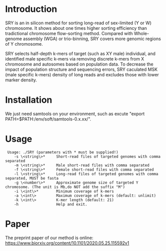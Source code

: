 # Introduction
SRY is an in silicon method for sorting long-read of sex-limited (Y or W) chromosome. It shows about one times higher
sorting efficiency than tradictional chromosome flow-sorting method. Compared with Whole-genome assembly (WGA) or trio-binning, SRY
covers more genomic regions  of Y chromosome.

SRY selects half-depth k-mers of target (such as XY male) individual, and identified male specific k-mers via removing discrete k-mers from X chromosome and autosomes based on population data. To decrease the impact of population structure and sequencing errors, SRY caculated MSK (male specific k-mers) density of long reads and excludes those with lower marker density.

# Installation
We just need samtools on your environment, such as excute "export PATH=$PATH:/env/soft/samtools-0.x.xx/".

# Usage
     Usage: ./SRY (parameters with * must be supplied!)
        -s \<string\>*     Short-read files of targeted genomes with comma separated
        -m \<string\>*     Male short-read files with comma separated
        -f \<string\>*     Female short-read files with comma separated
        -l \<string\>*     Long-read files of targeted genomes with comma separated, MUST be fasta
        -g \<number\>*     Approximate genome size of targeted Y chromosome. (The unit is Mb,do NOT add the suffix "M")
        -i \<int\>*        Minimum coverage of k-mers
        -a \<int\>         Maximum coverage of k-mers (default: unlimit)
        -k \<int\>         K-mer length (default: 21)
        -h                 Help and exit.

# Paper

The preprint paper of our method is online: https://www.biorxiv.org/content/10.1101/2020.05.25.115592v1
